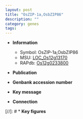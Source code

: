 ```yaml
---
layout: post
title: "OsZIP-1a,OsbZIP86"
description: ""
category: genes
tags: 
---
```


* **Information**  
    + Symbol: OsZIP-1a,OsbZIP86  
    + MSU: [LOC_Os12g13170](http://rice.uga.edu/cgi-bin/ORF_infopage.cgi?orf=LOC_Os12g13170)  
    + RAPdb: [Os12g0233800](http://rapdb.dna.affrc.go.jp/viewer/gbrowse_details/irgsp1?name=Os12g0233800)  

* **Publication**  

* **Genbank accession number**  

* **Key message**  

* **Connection**  

[//]: # * **Key figures**  


